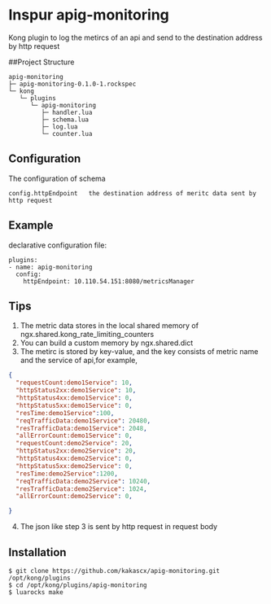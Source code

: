 # Inspur apig-monitoring
Kong plugin to log the metircs of an api and send to the destination address by http request

##Project Structure
```
apig-monitoring
├─ apig-monitoring-0.1.0-1.rockspec 
└─ kong
   └─ plugins
      └─ apig-monitoring
         ├─ handler.lua 
         ├─ schema.lua 
         ├─ log.lua 
         └─ counter.lua 
```
## Configuration
The configuration of schema
```
config.httpEndpoint   the destination address of meritc data sent by http request
```

## Example
declarative configuration file:
```
plugins:
- name: apig-monitoring
  config:
    httpEndpoint: 10.110.54.151:8080/metricsManager
```

## Tips
1. The metric data stores in the local shared memory of  ngx.shared.kong_rate_limiting_counters
2. You can build a custom memory by ngx.shared.dict 
3. The metirc is stored by key-value, and the key consists of metric name and the service of api,for example,
```json
{
  "requestCount:demo1Service": 10, 
  "httpStatus2xx:demo1Service": 10,
  "httpStatus4xx:demo1Service": 0,
  "httpStatus5xx:demo1Service": 0,
  "resTime:demo1Service":100,
  "reqTrafficData:demo1Service": 20480,
  "resTrafficData:demo1Service": 2048,
  "allErrorCount:demo1Service": 0,
  "requestCount:demo2Service": 20, 
  "httpStatus2xx:demo2Service": 20,
  "httpStatus4xx:demo2Service": 0,
  "httpStatus5xx:demo2Service": 0,
  "resTime:demo2Service":1200,
  "reqTrafficData:demo2Service": 10240,
  "resTrafficData:demo2Service": 1024,
  "allErrorCount:demo2Service": 0,

}

```
4. The json like step 3 is sent by http request in request body

## Installation
```
$ git clone https://github.com/kakascx/apig-monitoring.git /opt/kong/plugins 
$ cd /opt/kong/plugins/apig-monitoring
$ luarocks make
